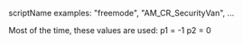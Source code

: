 scriptName examples:
"freemode", "AM_CR_SecurityVan", ...

Most of the time, these values are used:
p1 = -1
p2 = 0